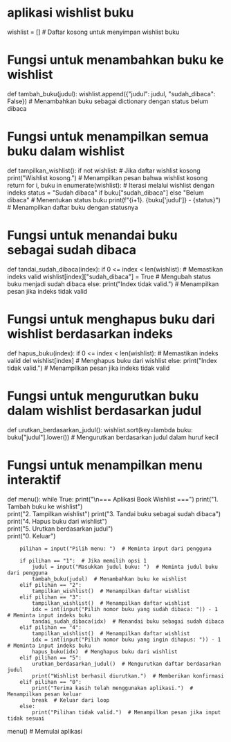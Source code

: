 # aplikasi wishlist buku
wishlist = []  # Daftar kosong untuk menyimpan wishlist buku

# Fungsi untuk menambahkan buku ke wishlist
def tambah_buku(judul):
    wishlist.append({"judul": judul, "sudah_dibaca": False})  # Menambahkan buku sebagai dictionary dengan status belum dibaca

# Fungsi untuk menampilkan semua buku dalam wishlist
def tampilkan_wishlist():
    if not wishlist:  # Jika daftar wishlist kosong
        print("Wishlist kosong.")  # Menampilkan pesan bahwa wishlist kosong
        return
    for i, buku in enumerate(wishlist):  # Iterasi melalui wishlist dengan indeks
        status = "Sudah dibaca" if buku["sudah_dibaca"] else "Belum dibaca"  # Menentukan status buku
        print(f"{i+1}. {buku['judul']} - {status}")  # Menampilkan daftar buku dengan statusnya

# Fungsi untuk menandai buku sebagai sudah dibaca
def tandai_sudah_dibaca(index):
    if 0 <= index < len(wishlist):  # Memastikan indeks valid
        wishlist[index]["sudah_dibaca"] = True  # Mengubah status buku menjadi sudah dibaca
    else:
        print("Index tidak valid.")  # Menampilkan pesan jika indeks tidak valid

# Fungsi untuk menghapus buku dari wishlist berdasarkan indeks
def hapus_buku(index):
    if 0 <= index < len(wishlist):  # Memastikan indeks valid
        del wishlist[index]  # Menghapus buku dari wishlist
    else:
        print("Index tidak valid.")  # Menampilkan pesan jika indeks tidak valid

# Fungsi untuk mengurutkan buku dalam wishlist berdasarkan judul 
def urutkan_berdasarkan_judul():
    wishlist.sort(key=lambda buku: buku["judul"].lower())  # Mengurutkan berdasarkan judul dalam huruf kecil

# Fungsi untuk menampilkan menu interaktif
def menu():
    while True:
        print("\n=== Aplikasi Book Wishlist ===") 
        print("1. Tambah buku ke wishlist")  
        print("2. Tampilkan wishlist") 
        print("3. Tandai buku sebagai sudah dibaca") 
        print("4. Hapus buku dari wishlist")  
        print("5. Urutkan berdasarkan judul")  
        print("0. Keluar") 

        pilihan = input("Pilih menu: ")  # Meminta input dari pengguna

        if pilihan == "1":  # Jika memilih opsi 1
            judul = input("Masukkan judul buku: ")  # Meminta judul buku dari pengguna
            tambah_buku(judul)  # Menambahkan buku ke wishlist
        elif pilihan == "2": 
            tampilkan_wishlist()  # Menampilkan daftar wishlist
        elif pilihan == "3":  
            tampilkan_wishlist()  # Menampilkan daftar wishlist
            idx = int(input("Pilih nomor buku yang sudah dibaca: ")) - 1  # Meminta input indeks buku
            tandai_sudah_dibaca(idx)  # Menandai buku sebagai sudah dibaca
        elif pilihan == "4":  
            tampilkan_wishlist()  # Menampilkan daftar wishlist
            idx = int(input("Pilih nomor buku yang ingin dihapus: ")) - 1  # Meminta input indeks buku
            hapus_buku(idx)  # Menghapus buku dari wishlist
        elif pilihan == "5":  
            urutkan_berdasarkan_judul()  # Mengurutkan daftar berdasarkan judul
            print("Wishlist berhasil diurutkan.")  # Memberikan konfirmasi
        elif pilihan == "0":  
            print("Terima kasih telah menggunakan aplikasi.")  # Menampilkan pesan keluar
            break  # Keluar dari loop
        else:
            print("Pilihan tidak valid.")  # Menampilkan pesan jika input tidak sesuai


menu()  # Memulai aplikasi
